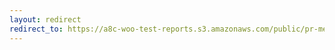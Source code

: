 ```yaml
---
layout: redirect
redirect_to: https://a8c-woo-test-reports.s3.amazonaws.com/public/pr-merge/43240/api/index.html
---
```

